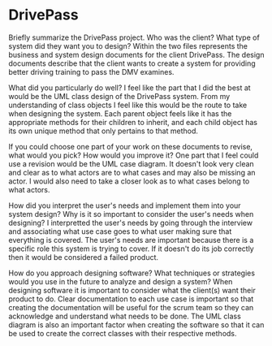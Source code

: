 # DrivePass

Briefly summarize the DrivePass project. Who was the client? What type of system did they want you to design?
Within the two files represents the business and system design documents for the client DrivePass. The design documents describe that the client wants to create a system for providing better driving training to pass the DMV examines.

What did you particularly do well?
I feel like the part that I did the best at would be the UML class design of the DrivePass system. From my understanding of class objects I feel like this would be the route to take when designing the system. Each parent object feels like it has the appropriate methods for their children to inherit, and each child object has its own unique method that only pertains to that method.

If you could choose one part of your work on these documents to revise, what would you pick? How would you improve it?
One part that I feel could use a revision would be the UML case diagram. It doesn't look very clean and clear as to what actors are to what cases and may also be missing an actor. I would also need to take a closer look as to what cases belong to what actors.

How did you interpret the user's needs and implement them into your system design? Why is it so important to consider the user's needs when designing?
I interpretted the user's needs by going through the interview and associating what use case goes to what user making sure that everything is covered. The user's needs are important because there is a specific role this system is trying to cover. If it doesn't do its job correctly then it would be considered a failed product.

How do you approach designing software? What techniques or strategies would you use in the future to analyze and design a system?
When designing software it is important to consider what the client(s) want their product to do. Clear documentation to each use case is important so that creating the documentation will be useful for the scrum team so they can acknowledge and understand what needs to be done. The UML class diagram is also an important factor when creating the software so that it can be used to create the correct classes with their respective methods.
